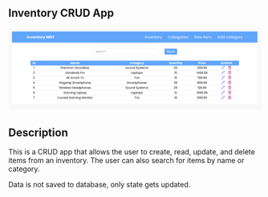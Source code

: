 
## Inventory CRUD App

![Inventory CRUD App](./public/inventory.png)


## Description
This is a CRUD app that allows the user to create, read, update, and delete items from an inventory. The user can also search for items by name or category.

Data is not saved to database, only state gets updated.


